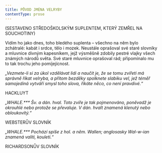 ```yaml
---
title: PŮVOD JMÉNA VELRYBY
contentType: prose
---
```


(SESTAVENO STŘEDOŠKOLSKÝM SUPLENTEM, KTERÝ ZEMŘEL NA SOUCHOTINY)

  

Vidím ho jako dnes, toho bledého suplenta – všechno na něm bylo zchátralé: kabát i srdce, tělo i mozek. Neustále oprašoval své staré slovníky a mluvnice divným kapesníkem, jejž výsměšně zdobily pestré vlajky všech známých národů světa. Své staré mluvnice oprašoval rád; připomínalo mu to tak trochu jeho pomíjejícnost.

_„Vezmete-li si za úkol vzdělávat lidi a naučit je, že se tomu zvířeti má správně říkat velryba, a přitom bezděky spolknete slabiku vel, jež téměř samojediná vytváří smysl toho slova, říkáte něco, co není pravdivé.“_

HACKLUYT

_„_WHALE.\*\*\*_ Šv. a dán. hval. Toto zvíře je tak pojmenováno, poněvadž je okrouhlé nebo protože se převaluje. V dán. _hvalt_ znamená klenutý nebo obloukovitý.“_

WEBSTERŮV SLOVNÍK

_„_WHALE.\*\*\*_ Pochází spíše z hol. a něm. Wallen; anglosasky _Wal-w-ian_ znamená valiti, kouleti.“_

RICHARDSONŮV SLOVNÍK
